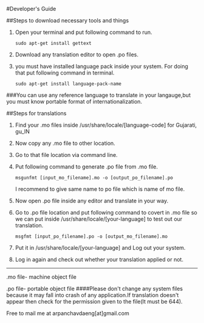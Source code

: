 #Developer's Guide

##Steps to download necessary tools and things

1. Open your terminal and put following command to run.

	`sudo apt-get install gettext`

2. Download any translation editor to open .po files.

3. you must have installed language pack inside your system. For doing that put following command in terminal.

	`sudo apt-get install language-pack-name`

###You can use any reference language to translate in your langauge,but you must know portable format of internationalization.

##Steps for translations

1. Find your .mo files inside /usr/share/locale/[language-code]
for Gujarati, gu_IN

2. Now copy any .mo file to other location.
3. Go to that file location via command line.
4. Put following command to generate .po file from .mo file.

	`msgunfmt [input_mo_filename].mo -o [output_po_filename].po`

	I recommend to give same name to po file which is name of mo file.

5. Now open .po file inside any editor and  translate in your way.
6. Go to .po file location and put following command to covert in .mo file so we can put inside /usr/share/locale/[your-language] to test out our translation.

	`msgfmt [input_po_filename].po -o [output_mo_filename].mo`

7. Put it in /usr/share/locale/[your-language]  and Log out your system.

8. Log in again and check out whether your translation applied or not.

------------------------
.mo file- machine object file

.po file- portable object file
####Please don't change any system files because it may fall into crash of any application.If translation doesn't appear then check for the permission given to the file(It must be 644).

Free to mail me at arpanchavdaeng[at]gmail.com
